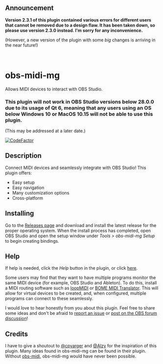 ## Announcement
**Version 2.3.1 of this plugin contained various errors for different users that cannot be removed due to a design flaw. It has been taken down, so please use version 2.3.0 instead. I'm sorry for any inconvenience.**

(However, a new version of the plugin with some *big* changes is arriving in the near future!)<br><br><br>

# obs-midi-mg

Allows MIDI devices to interact with OBS Studio.

### This plugin will not work in OBS Studio versions below 28.0.0 due to its usage of Qt 6, meaning that any users using an OS below Windows 10 or MacOS 10.15 will not be able to use this plugin.
(This may be addressed at a later date.)

[![CodeFactor](https://www.codefactor.io/repository/github/nhielost/obs-midi-mg/badge)](https://www.codefactor.io/repository/github/nhielost/obs-midi-mg)

## Description

Connect MIDI devices and seamlessly integrate with OBS Studio! This plugin offers:
- Easy setup
- Easy navigation
- Many customization options
- Cross-platform

## Installing

Go to the [Releases page](https://github.com/nhielost/obs-midi-mg/releases) and download and install the latest release for the proper operating system. When the install process has completed, open OBS Studio and open the setup window under *Tools > obs-midi-mg Setup* to begin creating bindings.

## Help

If help is needed, click the *Help* button in the plugin, or click [here](HELP.md). 

Some users may find that they want to have multiple programs monitor the same MIDI device (for example, OBS Studio and Ableton). To do this, install a MIDI routing software such as [loopMIDI](https://www.tobias-erichsen.de/software/loopmidi.html) or [BOME MIDI Translator](https://www.bome.com/products/mtclassic). This will allow for virtual devices to be created, and, when configured, multiple programs can connect to these seamlessly.

I would love to hear honestly from you about this plugin. Feel free to share some ideas and don't be afraid to [report an issue](https://github.com/nhielost/obs-midi-mg/issues) or [post on the OBS forum discussion](https://obsproject.com/forum/threads/obs-midi-mg.158407/)!

## Credits

I have to give a shoutout to [@cpyarger](https://github.com/cpyarger) and [@Alzy](https://github.com/alzy) for the inspiration of this plugin. Many ideas found in obs-midi-mg can be found in their plugin. Without [obs-midi](https://github.com/cpyarger/obs-midi/), obs-midi-mg would have never been possible. 

